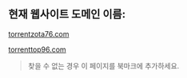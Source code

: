 ## 현재 웹사이트 도메인 이름:

[torrentzota76.com](https://torrentzota76.com)

[torrenttop96.com](https://torrenttop96.com)


> 찾을 수 없는 경우 이 페이지를 북마크에 추가하세요.
